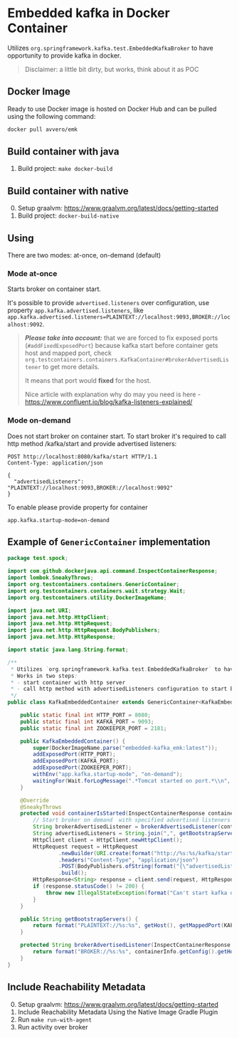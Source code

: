# Embedded kafka in Docker Container

Utilizes `org.springframework.kafka.test.EmbeddedKafkaBroker` to have opportunity to provide kafka in docker.

> Disclaimer: a little bit dirty, but works, think about it as POC

## Docker Image 

Ready to use Docker image is hosted on Docker Hub and can be pulled using the following command:

```bash
docker pull avvero/emk
```

## Build container with java

1. Build project: `make docker-build`

## Build container with native

0. Setup graalvm: https://www.graalvm.org/latest/docs/getting-started
1. Build project: `docker-build-native`

## Using

There are two modes: at-once, on-demand (default)

### Mode at-once 

Starts broker on container start.

It's possible to provide `advertised.listeners` over configuration, use property `app.kafka.advertised.listeners`, like
```app.kafka.advertised.listeners=PLAINTEXT://localhost:9093,BROKER://localhost:9092```.

> **_Please take into account:_**  that we are forced to fix exposed ports (`#addFixedExposedPort`) because kafka start before
container gets host and mapped port, check `org.testcontainers.containers.KafkaContainer#brokerAdvertisedListener` to
get more details.
>
> It means that port would **fixed** for the host.
> 
> Nice article with explanation why do may you need is here - https://www.confluent.io/blog/kafka-listeners-explained/

### Mode on-demand

Does not start broker on container start. To start broker it's required to call http method /kafka/start and provide
advertised listeners:
```http
POST http://localhost:8080/kafka/start HTTP/1.1
Content-Type: application/json

{
  "advertisedListeners": "PLAINTEXT://localhost:9093,BROKER://localhost:9092"
}
```

To enable please provide property for container
```properties
app.kafka.startup-mode=on-demand
```

## Example of `GenericContainer` implementation

```java
package test.spock;

import com.github.dockerjava.api.command.InspectContainerResponse;
import lombok.SneakyThrows;
import org.testcontainers.containers.GenericContainer;
import org.testcontainers.containers.wait.strategy.Wait;
import org.testcontainers.utility.DockerImageName;

import java.net.URI;
import java.net.http.HttpClient;
import java.net.http.HttpRequest;
import java.net.http.HttpRequest.BodyPublishers;
import java.net.http.HttpResponse;

import static java.lang.String.format;

/**
 * Utilizes `org.springframework.kafka.test.EmbeddedKafkaBroker` to have opportunity to provide kafka in docker.
 * Works in two steps:
 * - start container with http server
 * - call http method with advertisedListeners configuration to start broker
 */
public class KafkaEmbeddedContainer extends GenericContainer<KafkaEmbeddedContainer> {

    public static final int HTTP_PORT = 8080;
    public static final int KAFKA_PORT = 9093;
    public static final int ZOOKEEPER_PORT = 2181;

    public KafkaEmbeddedContainer() {
        super(DockerImageName.parse("embedded-kafka_emk:latest"));
        addExposedPort(HTTP_PORT);
        addExposedPort(KAFKA_PORT);
        addExposedPort(ZOOKEEPER_PORT);
        withEnv("app.kafka.startup-mode", "on-demand");
        waitingFor(Wait.forLogMessage(".*Tomcat started on port.*\\n", 1));
    }

    @Override
    @SneakyThrows
    protected void containerIsStarted(InspectContainerResponse containerInfo) {
        // Start broker on demand  with specified advertised listeners config
        String brokerAdvertisedListener = brokerAdvertisedListener(containerInfo);
        String advertisedListeners = String.join(",", getBootstrapServers(), brokerAdvertisedListener);
        HttpClient client = HttpClient.newHttpClient();
        HttpRequest request = HttpRequest
                .newBuilder(URI.create(format("http://%s:%s/kafka/start", getHost(), getMappedPort(HTTP_PORT))))
                .headers("Content-Type", "application/json")
                .POST(BodyPublishers.ofString(format("{\"advertisedListeners\": \"%s\"}", advertisedListeners)))
                .build();
        HttpResponse<String> response = client.send(request, HttpResponse.BodyHandlers.ofString());
        if (response.statusCode() != 200) {
            throw new IllegalStateException(format("Can't start kafka on demand: http code %s", response.statusCode()));
        }
    }

    public String getBootstrapServers() {
        return format("PLAINTEXT://%s:%s", getHost(), getMappedPort(KAFKA_PORT));
    }

    protected String brokerAdvertisedListener(InspectContainerResponse containerInfo) {
        return format("BROKER://%s:%s", containerInfo.getConfig().getHostName(), "9092");
    }
}
```

## Include Reachability Metadata

0. Setup graalvm: https://www.graalvm.org/latest/docs/getting-started
1. Include Reachability Metadata Using the Native Image Gradle Plugin
2. Run `make run-with-agent`
3. Run activity over broker